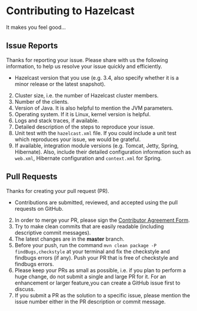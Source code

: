 # Contributing to Hazelcast

It makes you feel good...

## Issue Reports
Thanks for reporting your issue.  Please share with us the following information, to help us resolve your issue quickly and efficiently.
*	Hazelcast version that you use (e.g. 3.4, also specify whether it is a minor release or the latest snapshot).
2.	Cluster size, i.e. the number of Hazelcast cluster members.
3.	Number of the clients.
4.	Version of Java. It is also helpful to mention the JVM parameters.
5.	Operating system. If it is Linux, kernel version is helpful.
6.	Logs and stack traces, if available.
7.	Detailed description of the steps to reproduce your issue.
8.	Unit test with the `hazelcast.xml` file. If you could include a unit test which reproduces your issue, we would be grateful.
9.	If available, integration module versions (e.g. Tomcat, Jetty, Spring, Hibernate). Also, include their  detailed configuration information such as `web.xml`, Hibernate configuration and `context.xml` for Spring.

## Pull Requests
Thanks for creating your pull request (PR).
*	Contributions are submitted, reviewed, and accepted using the pull requests on GitHub.
2.	In order to merge your PR, please sign the [Contributor Agreement Form].
3.	Try to make clean commits that are easily readable (including descriptive commit messages).
4.	The latest changes are in the **master** branch.
5.	Before your push, run the command `mvn clean package -P findBugs,checkstyle` at your terminal and fix the checkstyle and findbugs errors (if any). Push your PR that is free of checkstyle and findbugs errors.
6.	Please keep your PRs as small as possible, i.e. if you plan to perform a huge change, do not submit a single and large PR for it. For an enhancement or larger feature,you can create a GitHub issue first to discuss.
7.	If you submit a PR as the solution to a specific issue, please mention the issue number either in the PR description or commit message.


[Contributor Agreement Form]:https://hazelcast.atlassian.net/wiki/display/COM/Hazelcast+Contributor+Agreement
